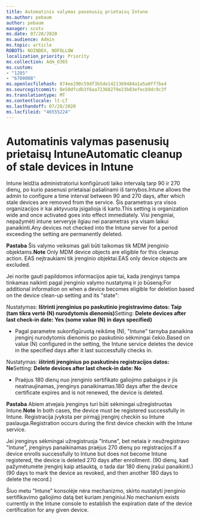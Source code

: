```yaml
---
title: Automatinis valymas pasenusių prietaisų Intune
ms.author: pebaum
author: pebaum
manager: scotv
ms.date: 07/28/2020
ms.audience: Admin
ms.topic: article
ROBOTS: NOINDEX, NOFOLLOW
localization_priority: Priority
ms.collection: Adm_O365
ms.custom:
- "1285"
- "6700008"
ms.openlocfilehash: 874ee290c59df3b5de1421369484a1a5a0ff7be4
ms.sourcegitcommit: 0e50dfcdb3f6aa72368279e23b83efecb9dc9c3f
ms.translationtype: MT
ms.contentlocale: lt-LT
ms.lasthandoff: 07/28/2020
ms.locfileid: "46555224"
---
```

# <a name="automatic-cleanup-of-stale-devices-in-intune"></a><span data-ttu-id="f7e8d-102">Automatinis valymas pasenusių prietaisų Intune</span><span class="sxs-lookup"><span data-stu-id="f7e8d-102">Automatic cleanup of stale devices in Intune</span></span>

<span data-ttu-id="f7e8d-103">Intune leidžia administratoriui konfigūruoti laiko intervalą tarp 90 ir 270 dienų, po kurio pasenusi prietaisai pašalinami iš tarnybos.</span><span class="sxs-lookup"><span data-stu-id="f7e8d-103">Intune allows the admin to configure a time interval between 90 and 270 days, after which stale devices are removed from the service.</span></span> <span data-ttu-id="f7e8d-104">Šis parametras yra visos organizacijos ir kai aktyvuota įsigalioja iš karto.</span><span class="sxs-lookup"><span data-stu-id="f7e8d-104">This setting is organization wide and once activated goes into effect immediately.</span></span> <span data-ttu-id="f7e8d-105">Visi įrenginiai, nepažymėti intune serveryje ilgiau nei parametras yra visam laikui panaikinti.</span><span class="sxs-lookup"><span data-stu-id="f7e8d-105">Any devices not checked into the Intune server for a period exceeding the setting are permanently deleted.</span></span>

<span data-ttu-id="f7e8d-106">**Pastaba** Šis valymo veiksmas gali būti taikomas tik MDM įrenginio objektams.</span><span class="sxs-lookup"><span data-stu-id="f7e8d-106">**Note** Only MDM device objects are eligible for this cleanup action.</span></span> <span data-ttu-id="f7e8d-107">EAS neįtraukiami tik įrenginio objektai.</span><span class="sxs-lookup"><span data-stu-id="f7e8d-107">EAS only device objects are excluded.</span></span>

<span data-ttu-id="f7e8d-108">Jei norite gauti papildomos informacijos apie tai, kada įrenginys tampa tinkamas naikinti pagal įrenginio valymo nustatymą ir jo būseną:</span><span class="sxs-lookup"><span data-stu-id="f7e8d-108">For additional information on when a device becomes eligible for deletion based on the device clean-up setting and its "state":</span></span>

<span data-ttu-id="f7e8d-109">Nustatymas: **Ištrinti įrenginius po paskutinio įregistravimo datos: Taip (tam tikra vertė (N) nurodytomis dienomis)**</span><span class="sxs-lookup"><span data-stu-id="f7e8d-109">Setting: **Delete devices after last check-in date: Yes (some value (N) in days specified)**</span></span>

- <span data-ttu-id="f7e8d-110">Pagal parametre sukonfigūruotą reikšmę (N), "Intune" tarnyba panaikina įrenginį nurodytomis dienomis po paskutinio sėkmingai čekio.</span><span class="sxs-lookup"><span data-stu-id="f7e8d-110">Based on value (N) configured in the setting, the Intune service deletes the device in the specified days after it last successfully checks in.</span></span>

<span data-ttu-id="f7e8d-111">Nustatymas: **ištrinti įrenginius po paskutinės registracijos datos: Ne**</span><span class="sxs-lookup"><span data-stu-id="f7e8d-111">Setting:  **Delete devices after last check-in date: No**</span></span>

- <span data-ttu-id="f7e8d-112">Praėjus 180 dienų nuo įrenginio sertifikato galiojimo pabaigos ir jis neatnaujinamas, įrenginys panaikinamas.</span><span class="sxs-lookup"><span data-stu-id="f7e8d-112">180 days after the device certificate expires and is not renewed, the device is deleted.</span></span>

<span data-ttu-id="f7e8d-113">**Pastaba** Abiem atvejais įrenginys turi būti sėkmingai užregistruotas Intune.</span><span class="sxs-lookup"><span data-stu-id="f7e8d-113">**Note** In both cases, the device must be registered successfully in Intune.</span></span> <span data-ttu-id="f7e8d-114">Registracija įvyksta per pirmąjį įrenginį checkin su Intune paslauga.</span><span class="sxs-lookup"><span data-stu-id="f7e8d-114">Registration occurs during the first device checkin with the Intune service.</span></span>

<span data-ttu-id="f7e8d-115">Jei įrenginys sėkmingai užregistruoja "Intune", bet netaia ir neužregistravo "Intune", įrenginys panaikinamas praėjus 270 dienų po registracijos.</span><span class="sxs-lookup"><span data-stu-id="f7e8d-115">If a device enrolls successfully to Intune but does not become Intune registered, the device is deleted 270 days after enrollment.</span></span> <span data-ttu-id="f7e8d-116">(90 dienų, kad pažymėtumėte įrenginį kaip atšauktą, o tada dar 180 dienų įrašui panaikinti.)</span><span class="sxs-lookup"><span data-stu-id="f7e8d-116">(90 days to mark the device as revoked, and then another 180 days to delete the record.)</span></span>

<span data-ttu-id="f7e8d-117">Šiuo metu "Intune" konsolėje nėra mechanizmo, skirto nustatyti įrenginio sertifikavimo galiojimo datą bet kuriam įrenginiui.</span><span class="sxs-lookup"><span data-stu-id="f7e8d-117">No mechanism exists currently in the Intune console to establish the expiration date of the device certification for any given device.</span></span>